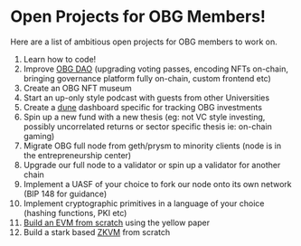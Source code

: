 # Open Projects for OBG Members!
Here are a list of ambitious open projects for OBG members to work on. 

1. Learn how to code!
2. Improve [OBG DAO](https://github.com/0xkrabbypatty/OBG-DAO) (upgrading voting passes, encoding NFTs on-chain, bringing governance platform fully on-chain, custom frontend etc)
3. Create an OBG NFT museum
4. Start an up-only style podcast with guests from other Universities
5. Create a [dune](https://dune.com/browse/dashboards) dashboard specific for tracking OBG investments 
6. Spin up a new fund with a new thesis (eg: not VC style investing, possibly uncorrelated returns or sector specific thesis ie: on-chain gaming) 
7. Migrate OBG full node from geth/prysm to minority clients (node is in the entrepreneurship center)
8. Upgrade our full node to a validator or spin up a validator for another chain
9. Implement a UASF of your choice to fork our node onto its own network (BIP 148 for guidance)
10. Implement cryptographic primitives in a language of your choice (hashing functions, PKI etc)
11. [Build an EVM from scratch](https://www.notion.so/Building-an-EVM-from-scratch-part-1-the-execution-context-c28ebb4200c94f6fb75948a5feffc686) using the yellow paper
12. Build a stark based [ZKVM](https://aszepieniec.github.io/stark-brainfuck/) from scratch

